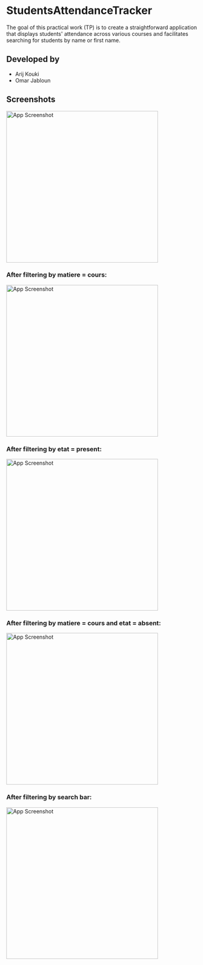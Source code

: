 # StudentsAttendanceTracker

The goal of this practical work (TP) is to create a straightforward application that displays students' attendance across various courses and facilitates searching for students by name or first name.

## Developed by
- Arij Kouki
- Omar Jabloun

## Screenshots

<img src="https://github.com/ArijKouki/StudentsAttendanceTracker/blob/master/screenshots/1.png?raw=true" alt="App Screenshot" width="400">

### After filtering by matiere = cours:

<img src="https://github.com/ArijKouki/StudentsAttendanceTracker/blob/master/screenshots/2.png?raw=true" alt="App Screenshot" width="400">

### After filtering by etat = present:

<img src="https://github.com/ArijKouki/StudentsAttendanceTracker/blob/master/screenshots/3.png?raw=true" alt="App Screenshot" width="400">

### After filtering by matiere = cours and etat = absent:

<img src="https://github.com/ArijKouki/StudentsAttendanceTracker/blob/master/screenshots/4.png?raw=true" alt="App Screenshot" width="400">

### After filtering by search bar:

<img src="https://github.com/ArijKouki/StudentsAttendanceTracker/blob/master/screenshots/6.png?raw=true" alt="App Screenshot" width="400">
